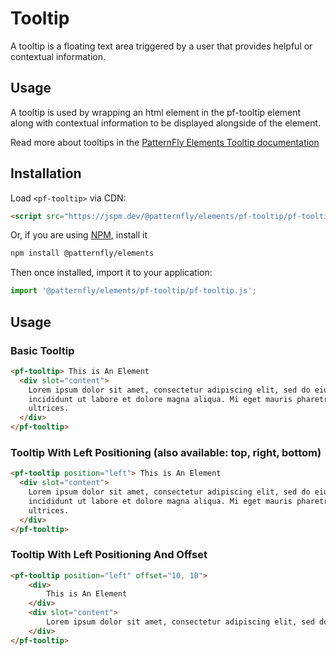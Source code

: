 # Tooltip
A tooltip is a floating text area triggered by a user that provides helpful or contextual information.

## Usage
A tooltip is used by wrapping an html element in the pf-tooltip element along with contextual information to be displayed alongside of the element.  

Read more about tooltips in the [PatternFly Elements Tooltip documentation](https://patternflyelements.org/components/tooltip)

##  Installation

Load `<pf-tooltip>` via CDN:

```html
<script src="https://jspm.dev/@patternfly/elements/pf-tooltip/pf-tooltip.js"></script>
```

Or, if you are using [NPM](https://npm.im), install it

```bash
npm install @patternfly/elements
```

Then once installed, import it to your application:

```js
import '@patternfly/elements/pf-tooltip/pf-tooltip.js';
```

## Usage


### Basic Tooltip 
```html
<pf-tooltip> This is An Element
  <div slot="content">
    Lorem ipsum dolor sit amet, consectetur adipiscing elit, sed do eiusmod tempor 
    incididunt ut labore et dolore magna aliqua. Mi eget mauris pharetra et 
    ultrices.
  </div>
</pf-tooltip>
```

### Tooltip With Left Positioning (also available: top, right, bottom)
```html
<pf-tooltip position="left"> This is An Element
  <div slot="content">
    Lorem ipsum dolor sit amet, consectetur adipiscing elit, sed do eiusmod tempor 
    incididunt ut labore et dolore magna aliqua. Mi eget mauris pharetra et 
    ultrices.
  </div>
</pf-tooltip>
```

### Tooltip With Left Positioning And Offset
```html
<pf-tooltip position="left" offset="10, 10">
    <div>
        This is An Element 
    </div>
    <div slot="content">
        Lorem ipsum dolor sit amet, consectetur adipiscing elit, sed do eiusmod tempor incididunt ut labore et dolore magna aliqua. Mi eget mauris pharetra et ultrices.
    </div>
</pf-tooltip>
```

